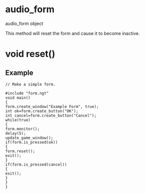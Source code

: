 # audio_form

audio_form object

This method will reset the form and cause it to become inactive.

# void reset()

## Example

```
// Make a simple form.

#include "form.ngt"
void main()
{
form.create_window("Example Form", true);
int ok=form.create_button("OK");
int cancel=form.create_button("Cancel");
while(true)
{
form.monitor();
delay(5);
update_game_window();
if(form.is_pressed(ok))
{
form.reset();
exit();
}
if(form.is_pressed(cancel))
{
exit();
}
}
}
```
